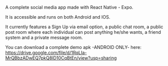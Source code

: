 A complete social media app made with React Native - Expo.

It is accessible and runs on both Android and IOS.

It currently features a Sign Up via email option, a public chat room, a public post room where each individual can post anything he/she wants, a friend system and a private message room.

You can download a complete demo apk -ANDROID ONLY- here: https://drive.google.com/file/d/1RqLIa-MrQBbzADwEQ7pkQ8lD10CqBtEn/view?usp=sharing
